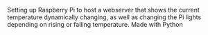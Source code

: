 Setting up Raspberry Pi to host a webserver that shows the current temperature dynamically changing, as well as changing the Pi lights depending on rising or falling temperature. Made with Python
